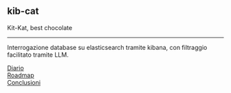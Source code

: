 ## kib-cat

Kit-Kat, best chocolate

----

Interrogazione database su elasticsearch tramite kibana, con filtraggio facilitato tramite LLM.

[Diario](https://github.com/shini161/kib-cat/blob/main/wiki/diary.md)
<br/>
[Roadmap](https://github.com/shini161/kib-cat/blob/main/wiki/roadmap.md)
<br/>
[Conclusioni](https://github.com/shini161/kib-cat/blob/main/wiki/conclusions.md)